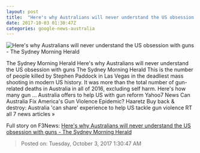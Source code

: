 ```yaml
---
layout: post
title:  "Here's why Australians will never understand the US obsession with guns - The Sydney Morning Herald"
date: 2017-10-03 01:30:47Z
categories: google-news-australia
---
```


![Here's why Australians will never understand the US obsession with guns - The Sydney Morning Herald](http://www.smh.com.au/content/dam/images/g/y/t/8/o/2/image.related.socialLead.620x349.gyt7ys.png/1506996973041.jpg)

The Sydney Morning Herald Here's why Australians will never understand the US obsession with guns The Sydney Morning Herald This is the number of people killed by Stephen Paddock in Las Vegas in the deadliest mass shooting in modern US history. It was more than the total number of gun-related deaths in Australia in all of 2016, excluding self harm. Here's how many gun ... Australia offers to help US with gun reform Yahoo7 News Can Australia Fix America's Gun Violence Epidemic? Haaretz Buy back & destroy: Australia 'can share' experience to help US tackle gun violence RT all 7 news articles »


Full story on F3News: [Here's why Australians will never understand the US obsession with guns - The Sydney Morning Herald](http://www.f3nws.com/n/zbKBaF)

> Posted on: Tuesday, October 3, 2017 1:30:47 AM
